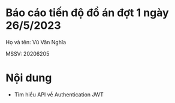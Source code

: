 # Báo cáo tiến độ đồ án đợt 1 ngày 26/5/2023

Họ và tên: Vũ Văn Nghĩa 

MSSV: 20206205

# Nội dung 

* Tìm hiểu API về Authentication JWT